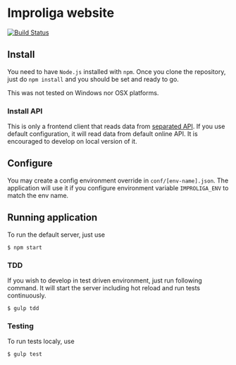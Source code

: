 # Improliga website

[![Build Status](https://travis-ci.org/just-paja/improliga-web.svg?branch=master)](https://travis-ci.org/just-paja/improliga-web)

## Install

You need to have `Node.js` installed with `npm`. Once you clone the repository, just do `npm install` and you should be set and ready to go.

This was not tested on Windows nor OSX platforms.

### Install API

This is only a frontend client that reads data from [separated API](https://github.com/just-paja/improvanywhere-api). If you use default configuration, it will read data from default online API. It is encouraged to develop on local version of it.

## Configure

You may create a config environment override in `conf/[env-name].json`. The application will use it if you configure environment variable `IMPROLIGA_ENV` to match the env name.

## Running application

To run the default server, just use

`$ npm start`


### TDD

If you wish to develop in test driven environment, just run following command. It will start the server including hot reload and run tests continuously.

`$ gulp tdd`

### Testing

To run tests localy, use

`$ gulp test`
